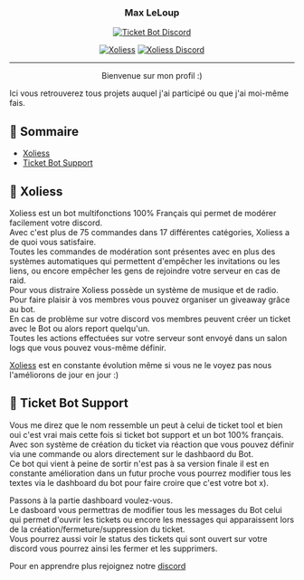 <h3 align="center">Max LeLoup</h3>

<div align="center">

[![Ticket Bot Discord](https://img.shields.io/discord/836621015865098241?label=Discord%20Ticket%20Bot%20Support&style=for-the-badge)](https://discord.gg/P8Ugn8JTRC)

[![Xoliess](https://img.shields.io/mozilla-observatory/grade-score/xoliess.ga?label=Xoliess&publish&style=for-the-badge)](https://xoliess.ga)
[![Xoliess Discord](https://img.shields.io/discord/590450664363261952?label=Discord%20Xoliess&style=for-the-badge)](https://discord.gg/D9QNw8u)

</div>

---

<p align="center"> 
Bienvenue sur mon profil :)

Ici vous retrouverez tous projets auquel j'ai participé ou que j'ai moi-même fais.
    <br> 
</p>

## 📝 Sommaire

- [Xoliess](#xoliess)
- [Ticket Bot Support](#ticket_bot)

## 🧐 Xoliess <a name = "xoliess"></a>

Xoliess est un bot multifonctions 100% Français qui permet de modérer facilement votre discord.<br>
Avec c'est plus de 75 commandes dans 17 différentes catégories, Xoliess a de quoi vous satisfaire.<br>
Toutes les commandes de modération sont présentes avec en plus des systèmes automatiques qui permettent d'empêcher les invitations ou les liens, ou encore empêcher les gens de rejoindre votre serveur en cas de raid.<br>
Pour vous distraire Xoliess possède un système de musique et de radio.<br>
Pour faire plaisir à vos membres vous pouvez organiser un giveaway grâce au bot.<br>
En cas de problème sur votre discord vos membres peuvent créer un ticket avec le Bot ou alors report quelqu'un.<br>
Toutes les actions effectuées sur votre serveur sont envoyé dans un salon logs que vous pouvez vous-même définir.<br>

[Xoliess](https://discord.gg/D9QNw8u) est en constante évolution même si vous ne le voyez pas nous l'améliorons de jour en jour :)

## :ticket: Ticket Bot Support <a name = "ticket_bot"></a>

Vous me direz que le nom ressemble un peut à celui de ticket tool et bien oui c'est vrai mais cette fois si ticket bot support et un bot 100% français.<br>
Avec son système de création du ticket via réaction que vous pouvez définir via une commande ou alors directement sur le dashbaord du Bot.<br>
Ce bot qui vient à peine de sortir n'est pas à sa version finale il est en constante amélioration dans un futur proche vous pourrez modifier tous les textes via le dashboard du bot pour faire croire que c'est votre bot x).<br>

Passons à la partie dashboard voulez-vous.<br>
Le dasboard vous permettras de modifier tous les messages du Bot celui qui permet d'ouvrir les tickets ou encore les messages qui apparaissent lors de la création/fermeture/suppression du ticket.<br>
Vous pourrez aussi voir le status des tickets qui sont ouvert sur votre discord vous pourrez ainsi les fermer et les supprimers.<br>

Pour en apprendre plus rejoignez notre [discord](https://discord.gg/P8Ugn8JTRC)
